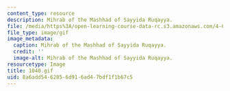 ```yaml
---
content_type: resource
description: Mihrab of the Mashhad of Sayyida Ruqayya.
file: /media/https%3A/open-learning-course-data-rc.s3.amazonaws.com/4-615-the-architecture-of-cairo-spring-2002/8a6add5462856d916ad47bdf1f1b67c5_1040.gif
file_type: image/gif
image_metadata:
  caption: Mihrab of the Mashhad of Sayyida Ruqayya.
  credit: ''
  image-alt: Mihrab of the Mashhad of Sayyida Ruqayya.
resourcetype: Image
title: 1040.gif
uid: 8a6add54-6285-6d91-6ad4-7bdf1f1b67c5
---
```

